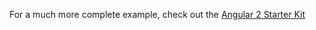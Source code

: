 For a much more complete example, check out the [Angular 2 Starter Kit](https://github.com/formio/ng2-app-starterkit)
